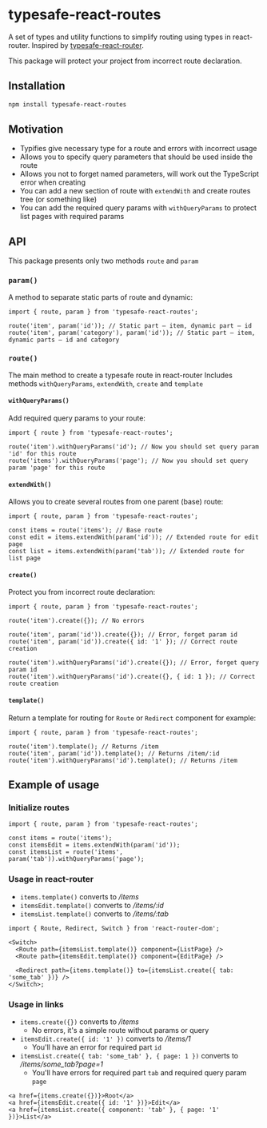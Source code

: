 # typesafe-react-routes

A set of types and utility functions to simplify routing using types in react-router.
Inspired by [typesafe-react-router](https://github.com/AveroLLC/typesafe-react-router).

This package will protect your project from incorrect route declaration.

## Installation

```bash
npm install typesafe-react-routes
```

## Motivation

- Typifies give necessary type for a route and errors with incorrect usage
- Allows you to specify query parameters that should be used inside the route
- Allows you not to forget named parameters, will work out the TypeScript error when creating
- You can add a new section of route with `extendWith` and create routes tree (or something like)
- You can add the required query params with `withQueryParams` to protect list pages with required params

## API

This package presents only two methods `route` and `param`

### `param()`

A method to separate static parts of route and dynamic:

```tsx
import { route, param } from 'typesafe-react-routes';

route('item', param('id')); // Static part – item, dynamic part – id
route('item', param('category'), param('id')); // Static part – item, dynamic parts – id and category
```

### `route()`

The main method to create a typesafe route in react-router
Includes methods `withQueryParams`, `extendWith`, `create` and `template`

#### `withQueryParams()`

Add required query params to your route:

```tsx
import { route } from 'typesafe-react-routes';

route('item').withQueryParams('id'); // Now you should set query param 'id' for this route
route('items').withQueryParams('page'); // Now you should set query param 'page' for this route
```

#### `extendWith()`

Allows you to create several routes from one parent (base) route:

```tsx
import { route, param } from 'typesafe-react-routes';

const items = route('items'); // Base route
const edit = items.extendWith(param('id')); // Extended route for edit page
const list = items.extendWith(param('tab')); // Extended route for list page
```

#### `create()`

Protect you from incorrect route declaration:

```tsx
import { route, param } from 'typesafe-react-routes';

route('item').create({}); // No errors

route('item', param('id')).create({}); // Error, forget param id
route('item', param('id')).create({ id: '1' }); // Correct route creation

route('item').withQueryParams('id').create({}); // Error, forget query param id
route('item').withQueryParams('id').create({}, { id: 1 }); // Correct route creation
```

#### `template()`

Return a template for routing for `Route` or `Redirect` component for example:

```tsx
import { route, param } from 'typesafe-react-routes';

route('item').template(); // Returns /item
route('item', param('id')).template(); // Returns /item/:id
route('item').withQueryParams('id').template(); // Returns /item
```

## Example of usage

### Initialize routes

```tsx
import { route, param } from 'typesafe-react-routes';

const items = route('items');
const itemsEdit = items.extendWith(param('id'));
const itemsList = route('items', param('tab')).withQueryParams('page');
```

### Usage in react-router

- `items.template()` converts to _/items_
- `itemsEdit.template()` converts to _/items/:id_
- `itemsList.template()` converts to _/items/:tab_

```tsx
import { Route, Redirect, Switch } from 'react-router-dom';

<Switch>
  <Route path={itemsList.template()} component={ListPage} />
  <Route path={itemsEdit.template()} component={EditPage} />

  <Redirect path={items.template()} to={itemsList.create({ tab: 'some_tab' })} />
</Switch>;
```

### Usage in links

- `items.create({})` converts to _/items_
  - No errors, it's a simple route without params or query
- `itemsEdit.create({ id: '1' })` converts to _/items/1_
  - You'll have an error for required part `id`
- `itemsList.create({ tab: 'some_tab' }, { page: 1 })` converts to _/items/some_tab?page=1_
  - You'll have errors for required part `tab` and required query param `page`

```tsx
<a href={items.create({})}>Root</a>
<a href={itemsEdit.create({ id: '1' })}>Edit</a>
<a href={itemsList.create({ component: 'tab' }, { page: '1' })}>List</a>
```
